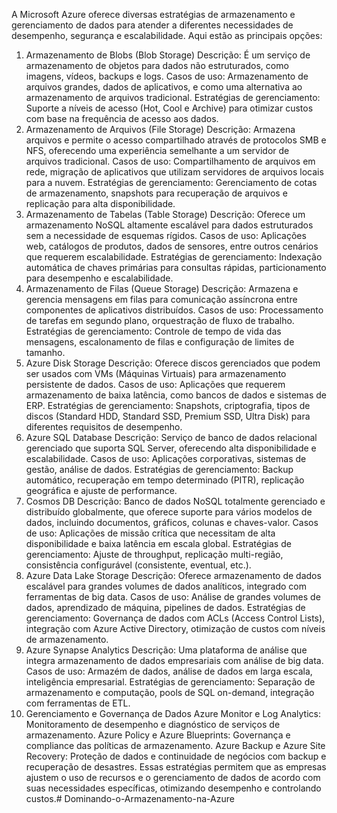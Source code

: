A Microsoft Azure oferece diversas estratégias de armazenamento e gerenciamento de dados para atender a diferentes necessidades de desempenho, segurança e escalabilidade. Aqui estão as principais opções:

1. Armazenamento de Blobs (Blob Storage)
   Descrição: É um serviço de armazenamento de objetos para dados não estruturados, como imagens, vídeos, backups e logs.
   Casos de uso: Armazenamento de arquivos grandes, dados de aplicativos, e como uma alternativa ao armazenamento de arquivos tradicional.
   Estratégias de gerenciamento: Suporte a níveis de acesso (Hot, Cool e Archive) para otimizar custos com base na frequência de acesso aos dados.
2. Armazenamento de Arquivos (File Storage)
   Descrição: Armazena arquivos e permite o acesso compartilhado através de protocolos SMB e NFS, oferecendo uma experiência semelhante a um servidor de arquivos tradicional.
   Casos de uso: Compartilhamento de arquivos em rede, migração de aplicativos que utilizam servidores de arquivos locais para a nuvem.
   Estratégias de gerenciamento: Gerenciamento de cotas de armazenamento, snapshots para recuperação de arquivos e replicação para alta disponibilidade.
3. Armazenamento de Tabelas (Table Storage)
   Descrição: Oferece um armazenamento NoSQL altamente escalável para dados estruturados sem a necessidade de esquemas rígidos.
   Casos de uso: Aplicações web, catálogos de produtos, dados de sensores, entre outros cenários que requerem escalabilidade.
   Estratégias de gerenciamento: Indexação automática de chaves primárias para consultas rápidas, particionamento para desempenho e escalabilidade.
4. Armazenamento de Filas (Queue Storage)
   Descrição: Armazena e gerencia mensagens em filas para comunicação assíncrona entre componentes de aplicativos distribuídos.
   Casos de uso: Processamento de tarefas em segundo plano, orquestração de fluxo de trabalho.
   Estratégias de gerenciamento: Controle de tempo de vida das mensagens, escalonamento de filas e configuração de limites de tamanho.
5. Azure Disk Storage
   Descrição: Oferece discos gerenciados que podem ser usados com VMs (Máquinas Virtuais) para armazenamento persistente de dados.
   Casos de uso: Aplicações que requerem armazenamento de baixa latência, como bancos de dados e sistemas de ERP.
   Estratégias de gerenciamento: Snapshots, criptografia, tipos de discos (Standard HDD, Standard SSD, Premium SSD, Ultra Disk) para diferentes requisitos de desempenho.
6. Azure SQL Database
   Descrição: Serviço de banco de dados relacional gerenciado que suporta SQL Server, oferecendo alta disponibilidade e escalabilidade.
   Casos de uso: Aplicações corporativas, sistemas de gestão, análise de dados.
   Estratégias de gerenciamento: Backup automático, recuperação em tempo determinado (PITR), replicação geográfica e ajuste de performance.
7. Cosmos DB
   Descrição: Banco de dados NoSQL totalmente gerenciado e distribuído globalmente, que oferece suporte para vários modelos de dados, incluindo documentos, gráficos, colunas e chaves-valor.
   Casos de uso: Aplicações de missão crítica que necessitam de alta disponibilidade e baixa latência em escala global.
   Estratégias de gerenciamento: Ajuste de throughput, replicação multi-região, consistência configurável (consistente, eventual, etc.).
8. Azure Data Lake Storage
   Descrição: Oferece armazenamento de dados escalável para grandes volumes de dados analíticos, integrado com ferramentas de big data.
   Casos de uso: Análise de grandes volumes de dados, aprendizado de máquina, pipelines de dados.
   Estratégias de gerenciamento: Governança de dados com ACLs (Access Control Lists), integração com Azure Active Directory, otimização de custos com níveis de armazenamento.
9. Azure Synapse Analytics
   Descrição: Uma plataforma de análise que integra armazenamento de dados empresariais com análise de big data.
   Casos de uso: Armazém de dados, análise de dados em larga escala, inteligência empresarial.
   Estratégias de gerenciamento: Separação de armazenamento e computação, pools de SQL on-demand, integração com ferramentas de ETL.
10. Gerenciamento e Governança de Dados
    Azure Monitor e Log Analytics: Monitoramento de desempenho e diagnóstico de serviços de armazenamento.
    Azure Policy e Azure Blueprints: Governança e compliance das políticas de armazenamento.
    Azure Backup e Azure Site Recovery: Proteção de dados e continuidade de negócios com backup e recuperação de desastres.
    Essas estratégias permitem que as empresas ajustem o uso de recursos e o gerenciamento de dados de acordo com suas necessidades específicas, otimizando desempenho e controlando custos.# Dominando-o-Armazenamento-na-Azure
